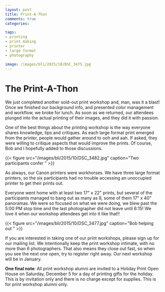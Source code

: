 ```yaml
---
layout: post
title: Print-A-Thon
comments: true
categories:

tags:
- printing
- print making
- printer
- large format
- photography

image: /images/bli/2015/10/DSC_3475.jpg
---
```


# The Print-A-Thon

We just completed another sold-out print workshop and, man, was it a blast! Once we finished our background info, and presented color management and workflow, we broke for lunch. As soon as we returned, our attendees plunged into the actual printing of their images, and they did it with passion.

<!--more-->

One of the best things about the printing workshop is the way everyone shares knowledge, tips and critiques. As each large format print emerged from the printer, people would gather around to ooh and aah. If asked, they were willing to critique aspects that would improve the prints. Of course, Bob and I hopefully added to those discussions. 

{{< figure src="/images/bli/2015/10/DSC_3482.jpg" caption="Two participants confer " >}}

As always, our Canon printers were workhorses. We have three large format printers, so the six participants had no trouble accessing an unoccupied printer to get their prints out. 

Everyone went home with at least two 17" x 22" prints, but several of the participants managed to bang out as many as 8, some of them 17" x 40" panoramas. We were so focused on what we were doing, we blew past the 5:00 PM stop time and the last photographer did not leave until 6:15! We love it when our workshop attendees get into it like that!!

{{< figure src="/images/bli/2015/10/DSC_3477.jpg" caption="Bob helping out " >}}

If you are interested in taking one of our print workshops, please sign up for our mailing list. We intentionally keep the print workshop intimate, with no more than 6 photographers. That also means they close out fast, so when you see the next one open, try to register right away. Our next workshop will be in January. 

**One final note**: All print workshop alumni are invited to a Holiday Print Open House on Saturday, December 5 for a day of printing gifts for the holiday. This is by invitation only and there is no charge except for supplies. This is for print workshop alumni only. 
